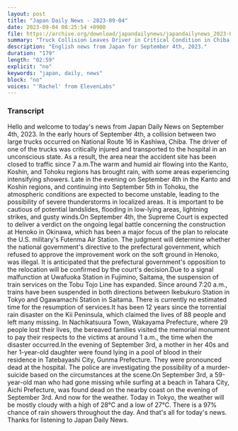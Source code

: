 ```yaml
---
layout: post
title: "Japan Daily News - 2023-09-04"
date: 2023-09-04 08:25:54 +0900
file: https://archive.org/download/japandailynews/japandailynews_2023-09-04.mp3
summary: "Truck Collision Leaves Driver in Critical Condition in Chiba, and Severe Thunderstorms Expected in Kanto and Tohoku, & more…"
description: "English news from Japan for September 4th, 2023."
duration: "179"
length: "02:59"
explicit: "no"
keywords: "japan, daily, news"
block: "no"
voices: "'Rachel' from ElevenLabs"
---
```


### Transcript

Hello and welcome to today's news from Japan Daily News on September 4th, 2023. In the early hours of September 4th, a collision between two large trucks occurred on National Route 16 in Kashiwa, Chiba. The driver of one of the trucks was critically injured and transported to the hospital in an unconscious state. As a result, the area near the accident site has been closed to traffic since 7 a.m.The warm and humid air flowing into the Kanto, Koshin, and Tohoku regions has brought rain, with some areas experiencing intensifying showers. Late in the evening on September 4th in the Kanto and Koshin regions, and continuing into September 5th in Tohoku, the atmospheric conditions are expected to become unstable, leading to the possibility of severe thunderstorms in localized areas. It is important to be cautious of potential landslides, flooding in low-lying areas, lightning strikes, and gusty winds.On September 4th, the Supreme Court is expected to deliver a verdict on the ongoing legal battle concerning the construction at Henoko in Okinawa, which has been a major focus of the plan to relocate the U.S. military's Futenma Air Station. The judgment will determine whether the national government's directive to the prefectural government, which refused to approve the improvement work on the soft ground in Henoko, was illegal. It is anticipated that the prefectural government's opposition to the relocation will be confirmed by the court's decision.Due to a signal malfunction at Uwafuoka Station in Fujimino, Saitama, the suspension of train services on the Tobu Tojo Line has expanded. Since around 7:20 a.m., trains have been suspended in both directions between Ikebukuro Station in Tokyo and Ogawamachi Station in Saitama. There is currently no estimated time for the resumption of services.It has been 12 years since the torrential rain disaster on the Kii Peninsula, which claimed the lives of 88 people and left many missing. In Nachikatsuura Town, Wakayama Prefecture, where 29 people lost their lives, the bereaved families visited the memorial monument to pay their respects to the victims at around 1 a.m., the time when the disaster occurred.In the evening of September 3rd, a mother in her 40s and her 1-year-old daughter were found lying in a pool of blood in their residence in Tatebayashi City, Gunma Prefecture. They were pronounced dead at the hospital. The police are investigating the possibility of a murder-suicide based on the circumstances at the scene.On September 3rd, a 59-year-old man who had gone missing while surfing at a beach in Tahara City, Aichi Prefecture, was found dead on the nearby coast on the evening of September 3rd. And now for the weather. Today in Tokyo, the weather will be mostly cloudy with a high of 28°C and a low of 27°C. There is a 97% chance of rain showers throughout the day.  And that's all for today's news. Thanks for listening to Japan Daily News.
